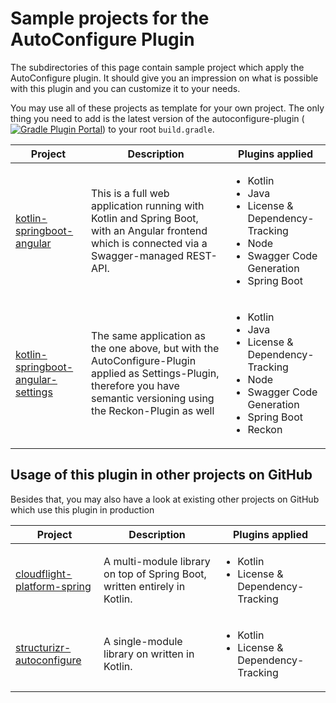 # Sample projects for the AutoConfigure Plugin



The subdirectories of this page contain sample project which apply the AutoConfigure plugin. It should give you an impression
on what is possible with this plugin and you can customize it to your needs.

You may use all of these projects as template for your own project. The only thing you need to add is the latest version
of the autoconfigure-plugin ([![Gradle Plugin Portal](https://img.shields.io/gradle-plugin-portal/v/io.cloudflight.autoconfigure-gradle?logo=gradle&label=)](https://plugins.gradle.org/plugin/io.cloudflight.autoconfigure-gradle)) to your root `build.gradle`.

| Project                                                                  | Description                                                                                                                                                                 | Plugins applied                                                                                                                                             |
|--------------------------------------------------------------------------|-----------------------------------------------------------------------------------------------------------------------------------------------------------------------------|-------------------------------------------------------------------------------------------------------------------------------------------------------------|
| [kotlin-springboot-angular](kotlin-springboot-angular)                   | This is a full web application running with Kotlin and Spring Boot, with an Angular frontend which is connected via a Swagger-managed REST-API.                             | <ul><li>Kotlin</li><li>Java</li><li>License & Dependency-Tracking</li><li>Node</li><li>Swagger Code Generation</li><li>Spring Boot</li></ul>                |
| [kotlin-springboot-angular-settings](kotlin-springboot-angular-settings) | The same application as the one above, but with the AutoConfigure-Plugin applied as Settings-Plugin, therefore you have semantic versioning using the Reckon-Plugin as well | <ul><li>Kotlin</li><li>Java</li><li>License & Dependency-Tracking</li><li>Node</li><li>Swagger Code Generation</li><li>Spring Boot</li><li>Reckon</li></ul> |


## Usage of this plugin in other projects on GitHub

Besides that, you may also have a look at existing other projects on GitHub which use this plugin in production

| Project                       | Description                                                                | Plugins applied                                                |
|-------------------------------|----------------------------------------------------------------------------|----------------------------------------------------------------|
| [cloudflight-platform-spring](https://github.com/cloudflightio/cloudflight-platform-spring) | A multi-module library on top of Spring Boot, written entirely in Kotlin.  | <ul><li>Kotlin</li><li>License & Dependency-Tracking</li></ul> |
| [structurizr-autoconfigure](https://github.com/cloudflightio/structurizr-autoconfigure) | A single-module library on written in Kotlin. | <ul><li>Kotlin</li><li>License & Dependency-Tracking</li></ul>                                       |

